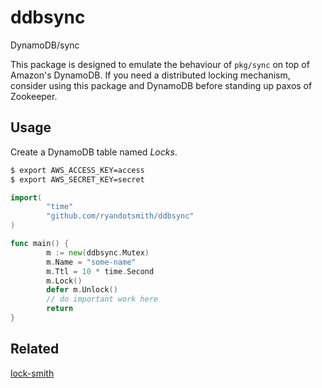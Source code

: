 # ddbsync

DynamoDB/sync

This package is designed to emulate the behaviour of `pkg/sync` on top of Amazon's DynamoDB. If you need a distributed locking mechanism, consider using this package and DynamoDB before standing up paxos of Zookeeper.

## Usage

Create a DynamoDB table named *Locks*.

```bash
$ export AWS_ACCESS_KEY=access
$ export AWS_SECRET_KEY=secret
```

```go
import(
		"time"
		"github.com/ryandotsmith/ddbsync"
)

func main() {
		m := new(ddbsync.Mutex)
		m.Name = "some-name"
		m.Ttl = 10 * time.Second
		m.Lock()
		defer m.Unlock()
		// do important work here
		return
}
```

## Related

[lock-smith](https://github.com/ryandotsmith/lock-smith)
